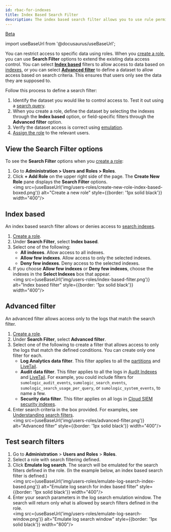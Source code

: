 ```yaml
---
id: rbac-for-indexes
title: Index Based Search Filter
description: The index based search filter allows you to use rule permissions to determine who gets access to certain indexes.
---
```


<head>
  <meta name="robots" content="noindex" />
</head>

<p><a href="/docs/beta"><span className="beta">Beta</span></a></p>

import useBaseUrl from '@docusaurus/useBaseUrl';

<!-- When the beta period is done, use the following to update the screen image and step 6 of /docs/manage/users-roles/roles/create-manage-roles/

<img src={useBaseUrl('img/users-roles/create-new-role-index-based.png')} alt="Create a new role" style={{border: '1px solid black'}} width="400"/>

1. **Search Filter**. Use this option to control what log data users with this role can access. A search filter for a role defines what log data a user with that role can access. You can define an **Index based** filter to allow access to search indexes, or an **Advanced filter** to allow access only to the logs that match the search filter. You can filter for index keywords, wildcards, metadata fields, and logical operators. Sumo prepends the search filter to each query that a user with the role runs. The search filter is invisible to the user, but limits the log results that are returned. See [Construct a Search Filter for a Role](/docs/manage/users-roles/roles/construct-search-filter-for-role) for details and examples on constructing search filters for roles. 

 -->

<!-- When the beta period is done, incorporate the following content into /docs/manage/users-roles/roles/construct-search-filter-for-role/ -->

You can restrict access to specific data using roles. When you [create a role](/docs/manage/users-roles/roles/create-manage-roles#create-a-role), you can use **Search Filter** options to extend the existing data access control. You can select [**Index based**](#index-based) filters to allow access to data based on [indexes](/docs/manage/partitions-data-tiers/), or you can select [**Advanced filter**](#advanced-filter) to define a dataset to allow access based on search criteria. This ensures that users only see the data they are supposed to.

Follow this process to define a search filter:

1. Identify the dataset you would like to control access to. Test it out using a [search query](/docs/search/get-started-with-search/).
2. When you create a role, define the dataset by selecting the indexes through the **Index based** option, or field-specific filters through the **Advanced filter** option.   
3. Verify the dataset access is correct using [emulation](#test-search-filters).
4. [Assign the role](/docs/manage/users-roles/roles/add-remove-users-role/) to the relevant users.


## View the Search Filter options

To see the **Search Filter** options when you [create a role](/docs/manage/users-roles/roles/create-manage-roles#create-a-role):
1. Go to **Administration > Users and Roles > Roles**.
1. Click **+ Add Role** on the upper right side of the page. The **Create New Role** pane displays the **Search Filter** options.<br/><img src={useBaseUrl('img/users-roles/create-new-role-index-based-boxed.png')} alt="Create a new role" style={{border: '1px solid black'}} width="400"/>

## Index based 

An index based search filter allows or denies access to [search indexes](/docs/manage/partitions-data-tiers/). 

1. [Create a role](/docs/manage/users-roles/roles/create-manage-roles#create-a-role).
1. Under **Search Filter**, select **Index based**.
1. Select one of the following:
   * **All indexes**. Allow access to all indexes.
   * **Allow few indexes**. Allow access to only the selected indexes. 
   * **Deny few indexes**. Deny access to the selected indexes. 
1. If you choose **Allow few indexes** or **Deny few indexes**, choose the indexes in the **Select Indexes** box that appear.<br/><img src={useBaseUrl('img/users-roles/index-based-filter.png')} alt="Index based filter" style={{border: '1px solid black'}} width="400"/>
   

## Advanced filter

An advanced filter allows access only to the logs that match the search filter. 

1. [Create a role](/docs/manage/users-roles/roles/create-manage-roles#create-a-role).
1. Under **Search Filter**, select **Advanced filter**.
1. Select one of the following to create a filter that allows access to only the logs that match the defined conditions. You can create only one filter for each.
   * **Log Analytics data filter**. This filter applies to all the [partitions](/docs/manage/partitions-data-tiers/run-search-against-partition/) and [LiveTail](/docs/search/live-tail/). 
   * **Audit data filter**. This filter applies to all the logs in [Audit Indexes](/docs/manage/security/audit-index/) and [LiveTail](/docs/search/live-tail/). For example, you could include filters for `sumologic_audit_events`, `sumologic_search_events`, `sumologic_search_usage_per_query`, or `sumologic_system_events`, to name a few.
   * **Security data filter**. This filter applies on all logs in [Cloud SIEM security indexes](/docs/cse/records-signals-entities-insights/search-cse-records-in-sumo#partitions-for-cse-records).
1. Enter search criteria in the box provided. For examples, see [Understanding search filters](/docs/manage/users-roles/roles/construct-search-filter-for-role#understanding-search-filters).<br/><img src={useBaseUrl('img/users-roles/advanced-filter.png')} alt="Advanced filter" style={{border: '1px solid black'}} width="400"/>

## Test search filters

1. Go to **Administration** > **Users and Roles** > **Roles**. 
1. Select a role with search filtering defined. 
1. Click **Emulate log search**. The search will be emulated for the search filters defined in the role. (In the example below, an index based search filter is defined.)<br/><img src={useBaseUrl('img/users-roles/emulate-log-search-index-based.png')} alt="Emulate log search for index based filter" style={{border: '1px solid black'}} width="400"/>
1. Enter your search parameters in the log search emulation window. The search will return only what is allowed by search filters defined in the role.<br/><img src={useBaseUrl('img/users-roles/emulate-log-search-window.png')} alt="Emulate log search window" style={{border: '1px solid black'}} width="800"/>